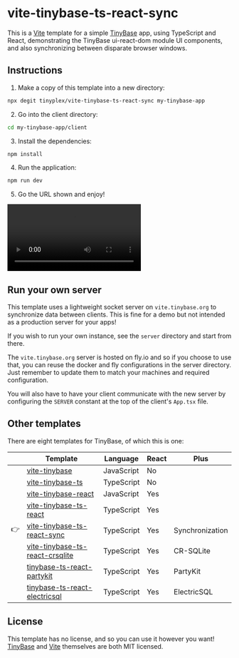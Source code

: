 # vite-tinybase-ts-react-sync

This is a [Vite](https://vitejs.dev/) template for a simple
[TinyBase](https://tinybase.org/) app, using TypeScript and React, demonstrating
the TinyBase ui-react-dom module UI components, and also synchronizing between
disparate browser windows.

## Instructions

1. Make a copy of this template into a new directory:

```sh
npx degit tinyplex/vite-tinybase-ts-react-sync my-tinybase-app
```

2. Go into the client directory:

```sh
cd my-tinybase-app/client
```

3. Install the dependencies:

```sh
npm install
```

4. Run the application:

```sh
npm run dev
```

5. Go the URL shown and enjoy!

![](https://beta.tinybase.org/vite-tinybase-sync.mov)

## Run your own server

This template uses a lightweight socket server on `vite.tinybase.org` to
synchronize data between clients. This is fine for a demo but not intended as a
production server for your apps!

If you wish to run your own instance, see the `server` directory and start from
there.

The `vite.tinybase.org` server is hosted on fly.io and so if you choose to use
that, you can reuse the docker and fly configurations in the server directory.
Just remember to update them to match your machines and required configuration.

You will also have to have your client communicate with the new server by
configuring the `SERVER` constant at the top of the client's `App.tsx` file.

## Other templates

There are eight templates for TinyBase, of which this is one:

|     | Template                                                                                       | Language   | React | Plus            |
| --- | ---------------------------------------------------------------------------------------------- | ---------- | ----- | --------------- |
|     | [vite-tinybase](https://github.com/tinyplex/vite-tinybase)                                     | JavaScript | No    |                 |
|     | [vite-tinybase-ts](https://github.com/tinyplex/vite-tinybase-ts)                               | TypeScript | No    |                 |
|     | [vite-tinybase-react](https://github.com/tinyplex/vite-tinybase-react)                         | JavaScript | Yes   |                 |
|     | [vite-tinybase-ts-react](https://github.com/tinyplex/vite-tinybase-ts-react)                   | TypeScript | Yes   |                 |
| 👉  | [vite-tinybase-ts-react-sync](https://github.com/tinyplex/vite-tinybase-ts-react-sync)         | TypeScript | Yes   | Synchronization |
|     | [vite-tinybase-ts-react-crsqlite](https://github.com/tinyplex/vite-tinybase-ts-react-crsqlite) | TypeScript | Yes   | CR-SQLite       |
|     | [tinybase-ts-react-partykit](https://github.com/tinyplex/tinybase-ts-react-partykit)           | TypeScript | Yes   | PartyKit        |
|     | [tinybase-ts-react-electricsql](https://github.com/tinyplex/tinybase-ts-react-electricsql)     | TypeScript | Yes   | ElectricSQL     |

## License

This template has no license, and so you can use it however you want!
[TinyBase](https://github.com/tinyplex/tinybase/blob/main/LICENSE) and
[Vite](https://github.com/vitejs/vite/blob/main/LICENSE) themselves are both MIT
licensed.
